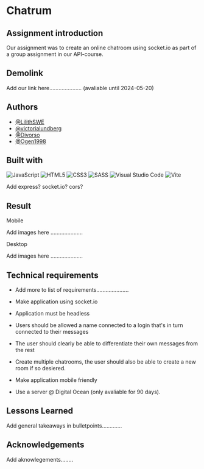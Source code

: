 # Chatrum

## Assignment introduction

Our assignment was to create an online chatroom using socket.io as part of a group assignment in our API-course.

## Demolink

Add our link here..................... (avaliable until 2024-05-20)

## Authors

- [@LilithSWE](https://github.com/LilithSWE)
- [@victorialundberg](https://github.com/victorialundberg)
- [@Divorso](https://github.com/Divorso)
- [@Ogen1998](https://github.com/Ogen1998)

## Built with

![JavaScript](https://img.shields.io/badge/javascript-%23323330.svg?style=for-the-badge&logo=javascript&logoColor=%23F7DF1E) ![HTML5](https://img.shields.io/badge/html5-%23E34F26.svg?style=for-the-badge&logo=html5&logoColor=white) ![CSS3](https://img.shields.io/badge/css3-%231572B6.svg?style=for-the-badge&logo=css3&logoColor=white) ![SASS](https://img.shields.io/badge/SASS-hotpink.svg?style=for-the-badge&logo=SASS&logoColor=white) ![Visual Studio Code](https://img.shields.io/badge/Visual%20Studio%20Code-0078d7.svg?style=for-the-badge&logo=visual-studio-code&logoColor=white) ![Vite](https://img.shields.io/badge/vite-%23646CFF.svg?style=for-the-badge&logo=vite&logoColor=white)

Add express? socket.io? cors?

## Result

Mobile

Add images here .....................

Desktop

Add images here .....................

## Technical requirements

- Add more to list of requirements.....................

- Make application using socket.io
- Application must be headless
- Users should be allowed a name connected to a login that's in turn connected to their messages
- The user should clearly be able to differentiate their own messages from the rest
- Create multiple chatrooms, the user should also be able to create a new room if so desiered.
- Make application mobile friendly
- Use a server @ Digital Ocean (only avaliable for 90 days).

## Lessons Learned

Add general takeaways in bulletpoints.............

## Acknowledgements

Add aknowlegements........
